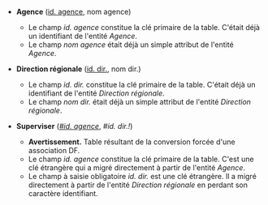 - **Agence** (<u>id. agence</u>, nom agence)
  - Le champ _id. agence_ constitue la clé primaire de la table. C'était déjà un identifiant de l'entité _Agence_.
  - Le champ _nom agence_ était déjà un simple attribut de l'entité _Agence_.

- **Direction régionale** (<u>id. dir.</u>, nom dir.)
  - Le champ _id. dir._ constitue la clé primaire de la table. C'était déjà un identifiant de l'entité _Direction régionale_.
  - Le champ _nom dir._ était déjà un simple attribut de l'entité _Direction régionale_.

- **Superviser** (<u>_#id. agence_</u>, _#id. dir.!_)
  - **Avertissement.** Table résultant de la conversion forcée d'une association DF.
  - Le champ _id. agence_ constitue la clé primaire de la table. C'est une clé étrangère qui a migré directement à partir de l'entité _Agence_.
  - Le champ à saisie obligatoire _id. dir._ est une clé étrangère. Il a migré directement à partir de l'entité _Direction régionale_ en perdant son caractère identifiant.

